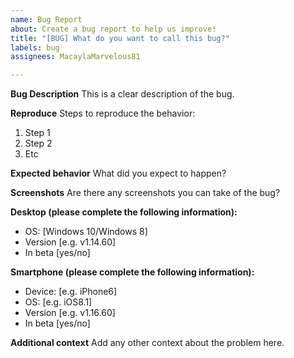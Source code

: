 ```yaml
---
name: Bug Report
about: Create a bug report to help us improve!
title: "[BUG] What do you want to call this bug?"
labels: bug
assignees: MacaylaMarvelous81

---
```


**Bug Description**
This is a clear description of the bug.

**Reproduce**
Steps to reproduce the behavior:
1. Step 1
2. Step 2
3. Etc

**Expected behavior**
What did you expect to happen?

**Screenshots**
Are there any screenshots you can take of the bug?

**Desktop (please complete the following information):**
 - OS: [Windows 10/Windows 8]
 - Version [e.g. v1.14.60]
 - In beta [yes/no]

**Smartphone (please complete the following information):**
 - Device: [e.g. iPhone6]
 - OS: [e.g. iOS8.1]
 - Version [e.g. v1.16.60]
 - In beta [yes/no]

**Additional context**
Add any other context about the problem here.
